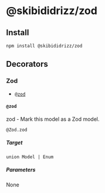 # @skibididrizz/zod

## Install

```bash
npm install @skibididrizz/zod
```

## Decorators

### Zod

- [`@zod`](#@zod)

#### `@zod`

zod - Mark this model as a Zod model.

```typespec
@Zod.zod
```

##### Target

`union Model | Enum`

##### Parameters

None
